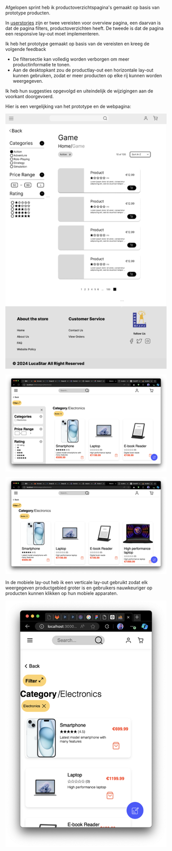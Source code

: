 Afgelopen sprint heb ik productoverzichtspagina's gemaakt op basis van prototype producten.

In [userstories](https://gitlab.fdmci.hva.nl/propedeuse-hbo-ict/onderwijs/2023-2024/out-b-se-bim/blok-4/caaruujuuwoo65/-/issues/29?work_item_iid=53) zijn er twee vereisten voor overview pagina, een daarvan is dat de pagina filters, productoverzichten heeft. De tweede is dat de pagina een responsive lay-out moet implementeren.

Ik heb het prototype gemaakt op basis van de vereisten en kreeg de volgende feedback

- De filtersectie kan volledig worden verborgen om meer productinformatie te tonen.
- Aan de desktopkant zou de productlay-out een horizontale lay-out kunnen gebruiken, zodat er meer producten op elke rij kunnen worden weergegeven.

Ik heb hun suggesties opgevolgd en uiteindelijk de wijzigingen aan de voorkant doorgevoerd.

Hier is een vergelijking van het prototype en de webpagina:

![Untitled](image/prototype.png)

![Untitled](image/overviewpage_1_.png)

![Untitled](image/overviewpage_2_.png)


In de mobiele lay-out heb ik een verticale lay-out gebruikt zodat elk weergegeven productgebied groter is en gebruikers nauwkeuriger op producten kunnen klikken op hun mobiele apparaten.

![Untitled](image/overviewpage_3_.png)
